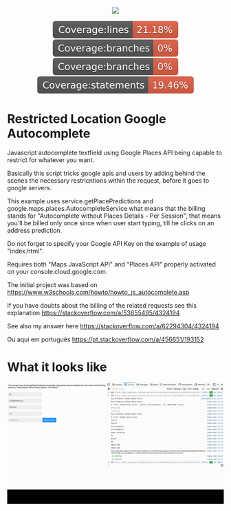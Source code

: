 <p align="center">
    <img src="https://img.shields.io/npm/l/make-coverage-badge.svg">
</p>

<p align="center">
    <a href="https://raw.githubusercontent.com/linomassarani/restricted-location-google-autocomplete/master/coverage/lcov-report/" alt="Coverage lines">
        <img src="./coverage/badge-lines.svg" /></a>
    <a href="https://raw.githubusercontent.com/linomassarani/restricted-location-google-autocomplete/master/coverage/lcov-report/index.html" alt="Coverage functions">
        <img src="./coverage/badge-branches.svg" /></a>
    <a href="https://raw.githubusercontent.com/linomassarani/restricted-location-google-autocomplete/master/coverage/lcov-report/index.html" alt="Coverage branches">
        <img src="./coverage/badge-branches.svg" /></a>
    <a href="https://raw.githubusercontent.com/linomassarani/restricted-location-google-autocomplete/master/coverage/lcov-report/index.html" alt="Coverage statements">
        <img src="./coverage/badge-statements.svg" /></a>
</p>

# Restricted Location Google Autocomplete

Javascript autocomplete textfield using Google Places API being capable to restrict for whatever you want.

Basically this script tricks google apis and users by adding behind the scenes the necessary restricntions within the request, before it goes to google servers.

This example uses service.getPlacePredictions and google.maps.places.AutocompleteService what means that the billing stands for "Autocomplete without Places Details - Per Session", that means you'll be billed only once since when user start typing, till he clicks on an address prediction.

Do not forget to specify your Google API Key on the example of usage "index.html".

Requires both "Maps JavaScript API" and "Places API" properly activated on your console.cloud.google.com.

The initial project was based on https://www.w3schools.com/howto/howto_js_autocomplete.asp

If you have doubts about the billing of the related requests see this explanation https://stackoverflow.com/a/53655495/4324194

See also my answer here https://stackoverflow.com/a/62294304/4324194

Ou aqui em português https://pt.stackoverflow.com/a/456651/193152

# What it looks like

![](usage-example.gif)
